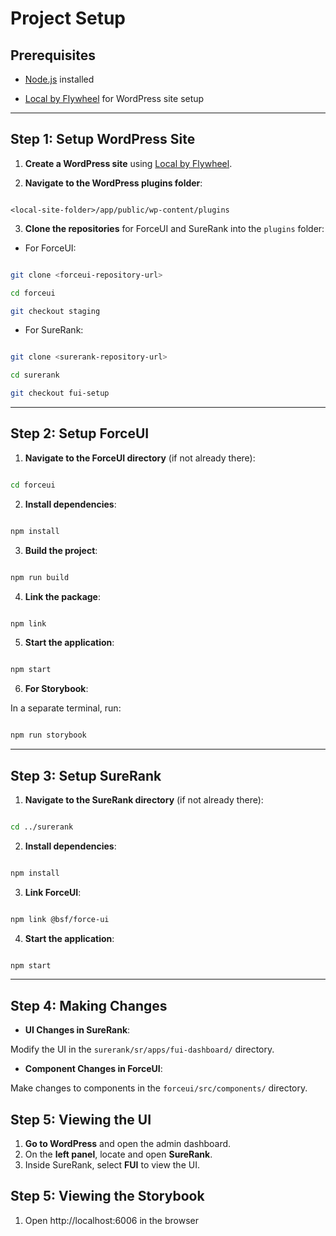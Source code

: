 
# Project Setup

  

## Prerequisites

-  [Node.js](https://nodejs.org/) installed

-  [Local by Flywheel](https://localwp.com/) for WordPress site setup

  

---

  

## Step 1: Setup WordPress Site

  

1.  **Create a WordPress site** using [Local by Flywheel](https://localwp.com/).

  

2.  **Navigate to the WordPress plugins folder**:

```

<local-site-folder>/app/public/wp-content/plugins

```

  

3.  **Clone the repositories** for ForceUI and SureRank into the `plugins` folder:

- For ForceUI:

```bash

git clone <forceui-repository-url>

cd forceui

git checkout staging

```

- For SureRank:

```bash

git clone <surerank-repository-url>

cd surerank

git checkout fui-setup

```

  

---

  

## Step 2: Setup ForceUI

  

1.  **Navigate to the ForceUI directory** (if not already there):

```bash

cd forceui

```

  

2.  **Install dependencies**:

```bash

npm install

```

  

3.  **Build the project**:

```bash

npm run build

```

  

4.  **Link the package**:

```bash

npm link

```

  

5.  **Start the application**:

```bash

npm start

```

  

6.  **For Storybook**:

In a separate terminal, run:

```bash

npm run storybook

```

  

---

  

## Step 3: Setup SureRank

  

1.  **Navigate to the SureRank directory** (if not already there):

```bash

cd ../surerank

```

  

2.  **Install dependencies**:

```bash

npm install

```

  

3.  **Link ForceUI**:

```bash

npm link @bsf/force-ui

```

  

4.  **Start the application**:

```bash

npm start

```

  

---

  

## Step 4: Making Changes

  

-  **UI Changes in SureRank**:

Modify the UI in the `surerank/sr/apps/fui-dashboard/` directory.

  

-  **Component Changes in ForceUI**:

Make changes to components in the `forceui/src/components/` directory.

## Step 5: Viewing the UI 
1. **Go to WordPress** and open the admin dashboard. 
2. On the **left panel**, locate and open **SureRank**. 
3. Inside SureRank, select **FUI** to view the UI.

## Step 5: Viewing the Storybook
1. Open http://localhost:6006 in the browser